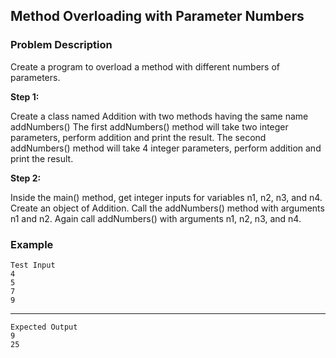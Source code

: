 ## Method Overloading with Parameter Numbers

### Problem Description
Create a program to overload a method with different numbers of parameters.

**Step 1:**

Create a class named Addition with two methods having the same name addNumbers()
The first addNumbers() method will take two integer parameters, perform addition and print the result.
The second addNumbers() method will take 4 integer parameters, perform addition and print the result.

**Step 2:**

Inside the main() method, get integer inputs for variables n1, n2, n3, and n4.
Create an object of Addition.
Call the addNumbers() method with arguments n1 and n2.
Again call addNumbers() with arguments n1, n2, n3, and n4.

### Example
    Test Input
    4
    5
    7
    9
-------
    Expected Output
    9
    25